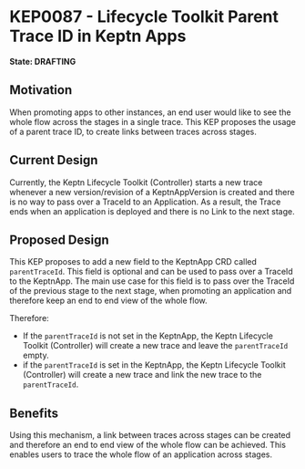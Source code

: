 # KEP0087 - Lifecycle Toolkit Parent Trace ID in Keptn Apps 

**State: DRAFTING**

## Motivation
When promoting apps to other instances, an end user would like to see the whole flow across the stages in a single trace. This KEP proposes the usage of a parent trace ID, to create links between traces across stages.

## Current Design
Currently, the Keptn Lifecycle Toolkit (Controller) starts a new trace whenever a new version/revision of a KeptnAppVersion is created and there is no way to pass over a TraceId to an Application. As a result, the Trace ends when an application is deployed and there is no Link to the next stage. 

## Proposed Design
This KEP proposes to add a new field to the KeptnApp CRD called `parentTraceId`. This field is optional and can be used to pass over a TraceId to the KeptnApp. The main use case for this field is to pass over the TraceId of the previous stage to the next stage, when promoting an application and therefore keep an end to end view of the whole flow.

Therefore:
* If the `parentTraceId` is not set in the KeptnApp, the Keptn Lifecycle Toolkit (Controller) will create a new trace and leave the `parentTraceId` empty.
* if the `parentTraceId` is set in the KeptnApp, the Keptn Lifecycle Toolkit (Controller) will create a new trace and link the new trace to the `parentTraceId`.

## Benefits
Using this mechanism, a link between traces across stages can be created and therefore an end to end view of the whole flow can be achieved. This enables users to trace the whole flow of an application across stages.


